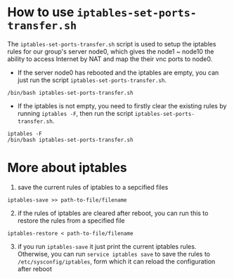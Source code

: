 # How to use `iptables-set-ports-transfer.sh`
The `iptables-set-ports-transfer.sh` script is used to setup the iptables rules for our group's server node0, which gives the node1 ~ node10 the ability to access Internet by NAT and map the their vnc ports to node0.

- If the server node0 has rebooted and the iptables are empty, you can just run the script `iptables-set-ports-transfer.sh`.
```shell
/bin/bash iptables-set-ports-transfer.sh
```

- If the iptables is not empty, you need to firstly clear the existing rules by running `iptables -F`,
then run the script `iptables-set-ports-transfer.sh`.
```shell
iptables -F
/bin/bash iptables-set-ports-transfer.sh
```


# More about iptables
1. save the current rules of iptables to a sepcified files
```shell
iptables-save >> path-to-file/filename
```

2. if the rules of iptables are cleared after reboot, you can run this to restore the rules from a specified file
```shell
iptables-restore < path-to-file/filename
```

3. if you run `iptables-save` it just print the current iptables rules. 
Otherwise, you can run `service iptables save` to save the rules to `/etc/sysconfig/iptables`, form which it can reload the configuration after reboot 
